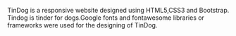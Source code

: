 TinDog is a responsive website designed using HTML5,CSS3 and Bootstrap. Tindog is tinder for dogs.Google fonts and fontawesome libraries or frameworks were used for the designing of TinDog.
